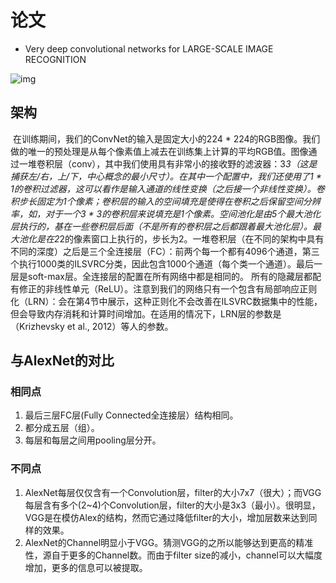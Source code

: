 # 论文

- Very deep convolutional networks for LARGE-SCALE IMAGE RECOGNITION





![img](https://gss2.bdstatic.com/-fo3dSag_xI4khGkpoWK1HF6hhy/baike/c0%3Dbaike116%2C5%2C5%2C116%2C38/sign=67b4d6e8ca5c10383073c690d378f876/8c1001e93901213f36ea982e58e736d12e2e9563.jpg)



## 架构

​	在训练期间，我们的ConvNet的输入是固定大小的224 * 224的RGB图像。我们做的唯一的预处理是从每个像素值上减去在训练集上计算的平均RGB值。图像通过一堆卷积层（conv），其中我们使用具有非常小的接收野的滤波器：3*3（这是捕获左/右，上/下，中心概念的最小尺寸）。在其中一个配置中，我们还使用了1 *  1的卷积过滤器，这可以看作是输入通道的线性变换（之后接一个非线性变换）。卷积步长固定为1个像素；卷积层的输入的空间填充是使得在卷积之后保留空间分辨率，如，对于一个3 * 3的卷积层来说填充是1个像素。空间池化是由5个最大池化层执行的，基在一些卷积层后面（不是所有的卷积层之后都跟着最大池化层）。最大池化是在2*2的像素窗口上执行的，步长为2。
​	一堆卷积层（在不同的架构中具有不同的深度）之后是三个全连接层（FC）：前两个每一个都有4096个通道，第三个执行1000类的ILSVRC分类，因此包含1000个通道（每个类一个通道）。最后一层是soft-max层。全连接层的配置在所有网络中都是相同的。
所有的隐藏层都配有修正的非线性单元（ReLU）。注意到我们的网络只有一个包含有局部响应正则化（LRN）：会在第4节中展示，这种正则化不会改善在ILSVRC数据集中的性能，但会导致内存消耗和计算时间增加。在适用的情况下，LRN层的参数是（Krizhevsky et al., 2012）等人的参数。



## 与AlexNet的对比

### 相同点

1. 最后三层FC层(Fully Connected全连接层）结构相同。
2. 都分成五层（组）。
3. 每层和每层之间用pooling层分开。

### 不同点

1. AlexNet每层仅仅含有一个Convolution层，filter的大小7x7（很大）；而VGG每层含有多个(2~4)个Convolution层，filter的大小是3x3（最小）。很明显，VGG是在模仿Alex的结构，然而它通过降低filter的大小，增加层数来达到同样的效果。
2. AlexNet的Channel明显小于VGG。猜测VGG的之所以能够达到更高的精准性，源自于更多的Channel数。而由于filter size的减小，channel可以大幅度增加，更多的信息可以被提取。

